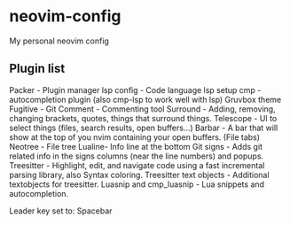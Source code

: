 # neovim-config
My personal neovim config

## Plugin list
Packer - Plugin manager
lsp config - Code language lsp setup
cmp - autocompletion plugin (also cmp-lsp to work well with lsp)
Gruvbox theme
Fugitive - Git
Comment - Commenting tool
Surround - Adding, removing, changing brackets, quotes, things that surround things.
Telescope - UI to select things (files, search results, open buffers...)
Barbar - A bar that will show at the top of you nvim containing your open buffers. (File tabs)
Neotree - File tree
Lualine- Info line at the bottom
Git signs - Adds git related info in the signs columns (near the line numbers) and popups.
Treesitter - Highlight, edit, and navigate code using a fast incremental parsing library, also Syntax coloring.
Treesitter text objects - Additional textobjects for treesitter.
Luasnip and cmp_luasnip - Lua snippets and autocompletion.

Leader key set to: Spacebar
